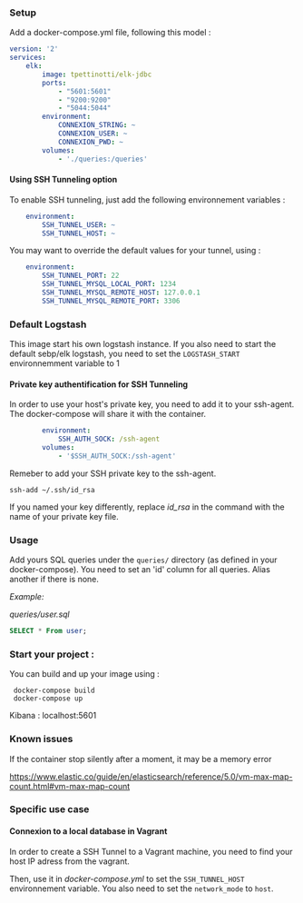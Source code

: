 ### Setup

Add a docker-compose.yml file, following this model :

```yml
version: '2'
services:
    elk:
        image: tpettinotti/elk-jdbc
        ports:
            - "5601:5601"
            - "9200:9200"
            - "5044:5044"
        environment:
            CONNEXION_STRING: ~
            CONNEXION_USER: ~
            CONNEXION_PWD: ~
        volumes:
            - './queries:/queries'
```

#### Using SSH Tunneling option

To enable SSH tunneling, just add the following environnement variables : 

```yml
    environment:
        SSH_TUNNEL_USER: ~
        SSH_TUNNEL_HOST: ~
```

You may want to override the default values for your tunnel, using :

```yml
    environment:
        SSH_TUNNEL_PORT: 22
        SSH_TUNNEL_MYSQL_LOCAL_PORT: 1234
        SSH_TUNNEL_MYSQL_REMOTE_HOST: 127.0.0.1
        SSH_TUNNEL_MYSQL_REMOTE_PORT: 3306
```

### Default Logstash

This image start his own logstash instance. If you also need to start the default sebp/elk logstash, you need to set the `LOGSTASH_START` environnemment variable to 1

#### Private key authentification for SSH Tunneling

In order to use your host's private key, you need to add it to your ssh-agent. The docker-compose will share it with the container.

```yml
        environment:
            SSH_AUTH_SOCK: /ssh-agent
        volumes:
            - '$SSH_AUTH_SOCK:/ssh-agent'
```

Remeber to add your SSH private key to the ssh-agent.

```
ssh-add ~/.ssh/id_rsa
```
If you named your key differently, replace _id_rsa_ in the command with the name of your private key file.


### Usage

Add yours SQL queries under the `queries/` directory (as defined in your docker-compose).
You need to set an 'id' column for all queries. Alias another if there is none.

*Example:*

_queries/user.sql_
```sql
SELECT * From user;
```

### Start your project : 

You can build and up your image using :

```
 docker-compose build
 docker-compose up
```

Kibana : localhost:5601

### Known issues

If the container stop silently after a moment, it may be a memory error

https://www.elastic.co/guide/en/elasticsearch/reference/5.0/vm-max-map-count.html#vm-max-map-count

### Specific use case

#### Connexion to a local database in Vagrant

In order to create a SSH Tunnel to a Vagrant machine, you need to find your host IP adress from the vagrant.

Then, use it in _docker-compose.yml_ to set the `SSH_TUNNEL_HOST` environnement variable. You also need to set the `network_mode` to `host`.